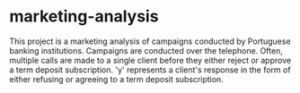 # marketing-analysis
This project is a marketing analysis of campaigns conducted by Portuguese banking institutions. Campaigns are conducted over the telephone. Often, multiple calls are made to a single client before they either reject or approve a term deposit subscription. 'y' represents a client's response in the form of either refusing or agreeing to a term deposit subscription.
